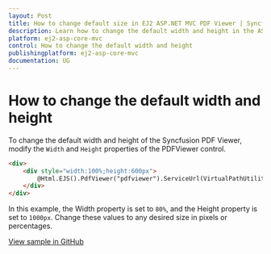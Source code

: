 ```yaml
---
layout: Post
title: How to change default size in EJ2 ASP.NET MVC PDF Viewer | Syncfusion
description: Learn how to change the default width and height in the ASP.NET MVC PDF Viewer component of Syncfusion Essential JS 2 and more.
platform: ej2-asp-core-mvc
control: How to change the default width and height
publishingplatform: ej2-asp-core-mvc
documentation: UG
---
```


# How to change the default width and height

To change the default width and height of the Syncfusion PDF Viewer, modify the `Width` and `Height` properties of the PDFViewer control.

```html
<div>
    <div style="width:100%;height:600px">
        @Html.EJS().PdfViewer("pdfviewer").ServiceUrl(VirtualPathUtility.ToAbsolute("~/Home/")).DocumentPath("PDF_Succinctly.pdf").Height("1000px").Width("80%").Render()
    </div>
</div>
```
In this example, the Width property is set to `80%`, and the Height property is set to `1000px`. Change these values to any desired size in pixels or percentages.

[View sample in GitHub](https://github.com/SyncfusionExamples/mvc-pdf-viewer-examples/tree/EJ2-69063-defaultWidthHeight/How%20to/Change%20Default%20Height%20and%20Width)